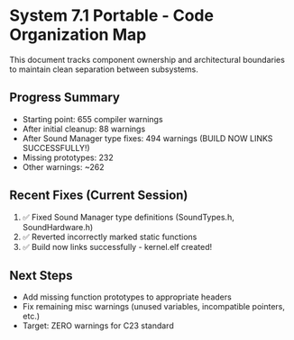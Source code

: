 # System 7.1 Portable - Code Organization Map

This document tracks component ownership and architectural boundaries to maintain clean separation between subsystems.

## Progress Summary
- Starting point: 655 compiler warnings
- After initial cleanup: 88 warnings  
- After Sound Manager type fixes: 494 warnings (BUILD NOW LINKS SUCCESSFULLY!)
- Missing prototypes: 232
- Other warnings: ~262

## Recent Fixes (Current Session)
1. ✅ Fixed Sound Manager type definitions (SoundTypes.h, SoundHardware.h)
2. ✅ Reverted incorrectly marked static functions
3. ✅ Build now links successfully - kernel.elf created!

## Next Steps
- Add missing function prototypes to appropriate headers
- Fix remaining misc warnings (unused variables, incompatible pointers, etc.)
- Target: ZERO warnings for C23 standard
